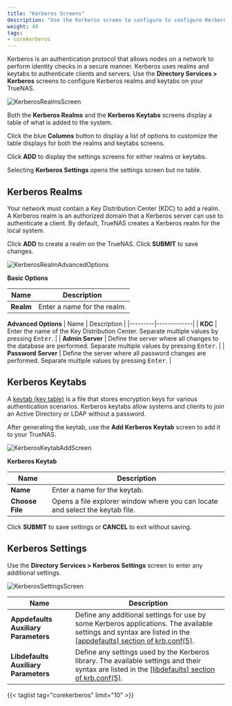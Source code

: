 ```yaml
---
title: "Kerberos Screens"
description: "Use the Kerberos screen to configure to configure Kerberos realms and keytabs on your TrueNAS"
weight: 40
tags:
- corekerberos
---
```


Kerberos is an authentication protocol that allows nodes on a network to perform identity checks in a secure manner. 
Kerberos uses realms and keytabs to authenticate clients and servers. 
Use the **Directory Services > Kerberos** screens to configure Kerberos realms and keytabs on your TrueNAS.

![KerberosRealmsScreen](/images/CORE/13.0/KerberosRealmsScreen.png "Kerberos Realms Screen")

Both the **Kerberos Realms** and the **Kerberos Keytabs** screens display a table of what is added to the system. 

Click the blue **Columns** button to display a list of options to customize the table displays for both the realms and keytabs screens.

Click **ADD** to display the settings screens for either realms or keytabs.

Selecting **Kerberos Settings** opens the settings screen but no table.

## Kerberos Realms

Your network must contain a Key Distribution Center (KDC) to add a realm.
A Kerberos realm is an authorized domain that a Kerberos server can use to authenticate a client.
By default, TrueNAS creates a Kerberos realm for the local system.

Click **ADD** to create a realm on the TrueNAS. Click **SUBMIT** to save changes.

![KerberosRealmAdvancedOptions](/images/CORE/13.0/KerberosRealmAdvancedOptions.png "Kerberos Realm Add Screen")

**Basic Options**

| Name | Description |
|---------|-------------|
| **Realm** | Enter a name for the realm. |

**Advanced Options**
| Name | Description |
|---------|-------------|
| **KDC** | Enter the name of the Key Distribution Center. Separate multiple values by pressing <kbd>Enter</kbd>. |
| **Admin Server** | Define the server where all changes to the database are performed. Separate multiple values by pressing <kbd>Enter</kbd>. |
| **Password Server** | Define the server where all password changes are performed. Separate multiple values by pressing <kbd>Enter</kbd>. |

## Kerberos Keytabs

A [keytab (key table)](https://web.mit.edu/kerberos/krb5-devel/doc/basic/keytab_def.html) is a file that stores encryption keys for various authentication scenarios.
Kerberos keytabs allow systems and clients to join an Active Directory or LDAP without a password.

After generating the keytab, use the **Add Kerberos Keytab** screen to add it to your TrueNAS.

![KerberosKeytabAddScreen](/images/CORE/13.0/KerberosKeytabAddScreen.png "Kerberos Keytab Add Screen")

**Kerberos Keytab**

| Name | Description |
|---------|-------------|
| **Name** | Enter a name for the keytab. |
| **Choose File** | Opens a file explorer window where you can locate and select the keytab file. |

Click **SUBMIT** to save settings or **CANCEL** to exit without saving.

## Kerberos Settings

Use the  **Directory Services > Kerberos Settings** screen to enter any additional settings.

![KerberosSettingsScreen](/images/CORE/13.0/KerberosSettingsScreen.png "Kerberos Settings")

| Name | Description |
|---------|-------------|
| **Appdefaults Auxiliary Parameters** | Define any additional settings for use by some Kerberos applications. The available settings and syntax are listed in the [[appdefaults] section of krb.conf(5)](https://web.mit.edu/kerberos/krb5-1.12/doc/admin/conf_files/krb5_conf.html#appdefaults). |
| **Libdefaults Auxiliary Parameters** | Define any settings used by the Kerberos library. The available settings and their syntax are listed in the [[libdefaults] section of krb.conf(5)](https://web.mit.edu/kerberos/krb5-1.12/doc/admin/conf_files/krb5_conf.html#libdefaults). |

{{< taglist tag="corekerberos" limit="10" >}}
